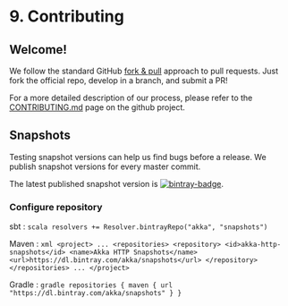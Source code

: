 # 9. Contributing

## Welcome!

We follow the standard GitHub [fork & pull](https://help.github.com/en/github/collaborating-with-issues-and-pull-requests/about-pull-requests#fork--pull) approach to pull requests. Just fork the official repo, develop in a branch, and submit a PR!

For a more detailed description of our process, please refer to the [CONTRIBUTING.md](https://github.com/akka/akka-http/blob/master/CONTRIBUTING.md) page on the github project.

## Snapshots

Testing snapshot versions can help us find bugs before a release. We publish snapshot versions for every master commit.

The latest published snapshot version is [![bintray-badge][]][bintray].

### Configure repository

sbt
:   ```scala
    resolvers += Resolver.bintrayRepo("akka", "snapshots")
    ```

Maven
:   ```xml
    <project>
    ...
      <repositories>
        <repository>
          <id>akka-http-snapshots</id>
          <name>Akka HTTP Snapshots</name>
          <url>https://dl.bintray.com/akka/snapshots</url>
        </repository>
      </repositories>
    ...
    </project>
    ```

Gradle
:   ```gradle
    repositories {
      maven {
        url  "https://dl.bintray.com/akka/snapshots"
      }
    }
    ```

[bintray-badge]:  https://api.bintray.com/packages/akka/snapshots/akka-http/images/download.svg
[bintray]:        https://bintray.com/akka/snapshots/akka-http/_latestVersion